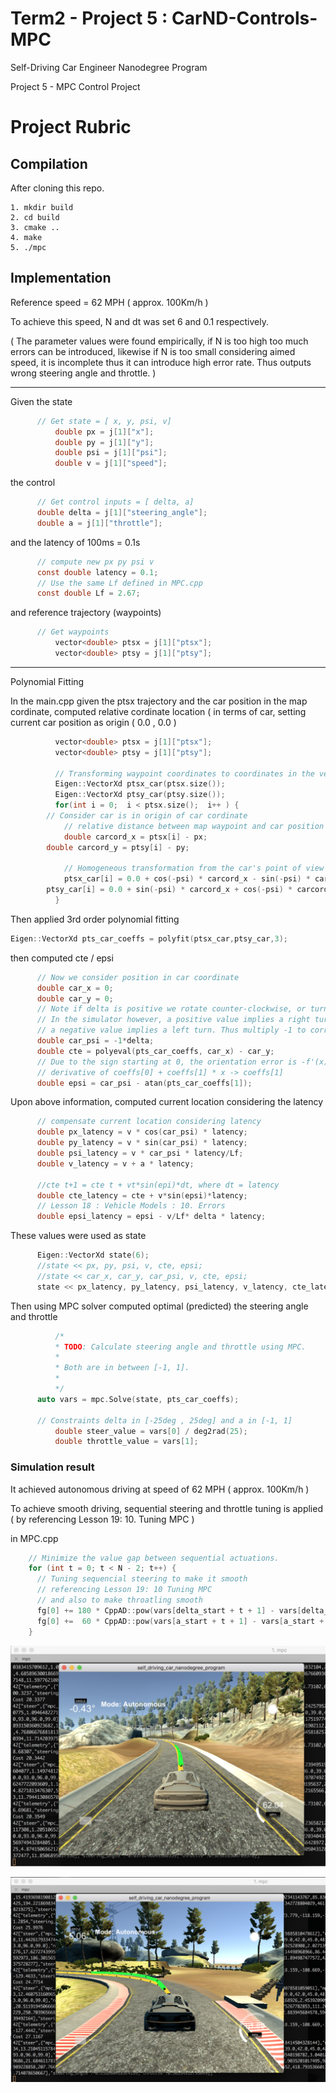 # Term2 - Project 5 : CarND-Controls-MPC 

Self-Driving Car Engineer Nanodegree Program

Project 5 - MPC Control Project

# Project Rubric

## Compilation

After cloning this repo.

```
1. mkdir build
2. cd build
3. cmake ..
4. make
5. ./mpc
```

## Implementation

Reference speed = 62 MPH ( approx. 100Km/h )

To achieve this speed, N and dt was set 6 and 0.1 respectively.

( The parameter values were found empirically, if N is too high too
much errors can be introduced, likewise if N is too small considering
aimed speed, it is incomplete thus it can introduce high error
rate. Thus outputs wrong steering angle and throttle. )


--------

Given the state

```c
	  // Get state = [ x, y, psi, v]
          double px = j[1]["x"];
          double py = j[1]["y"];
          double psi = j[1]["psi"];
          double v = j[1]["speed"];
```

the control

```c
	  // Get control inputs = [ delta, a]
	  double delta = j[1]["steering_angle"];
	  double a = j[1]["throttle"];
```

and the latency of 100ms = 0.1s

```c
	  // compute new px py psi v
	  const double latency = 0.1;
	  // Use the same Lf defined in MPC.cpp
	  const double Lf = 2.67;
```

and reference trajectory (waypoints)

```c
	  // Get waypoints
          vector<double> ptsx = j[1]["ptsx"];
          vector<double> ptsy = j[1]["ptsy"];
```

-----------

Polynomial Fitting

In the main.cpp given the ptsx trajectory and the car position in the
map cordinate, computed relative cordinate location ( in terms of
car, setting current car position as origin ( 0.0 , 0.0 )

```c
          vector<double> ptsx = j[1]["ptsx"];
          vector<double> ptsy = j[1]["ptsy"];
		  
          // Transforming waypoint coordinates to coordinates in the vehicle's coordinate system
          Eigen::VectorXd ptsx_car(ptsx.size());
          Eigen::VectorXd ptsy_car(ptsy.size());
          for(int i = 0;  i < ptsx.size();  i++ ) {
	    // Consider car is in origin of car cordinate
            // relative distance between map waypoint and car position
            double carcord_x = ptsx[i] - px;
	    double carcord_y = ptsy[i] - py;

            // Homogeneous transformation from the car's point of view (=base is (0,0))
            ptsx_car[i] = 0.0 + cos(-psi) * carcord_x - sin(-psi) * carcord_y;
	    ptsy_car[i] = 0.0 + sin(-psi) * carcord_x + cos(-psi) * carcord_y;
          }
```

Then applied 3rd order polynomial fitting

```c
Eigen::VectorXd pts_car_coeffs = polyfit(ptsx_car,ptsy_car,3);
```

then computed cte / epsi

```c
	  // Now we consider position in car coordinate
	  double car_x = 0;
	  double car_y = 0;
	  // Note if delta is positive we rotate counter-clockwise, or turn left.
	  // In the simulator however, a positive value implies a right turn and
	  // a negative value implies a left turn. Thus multiply -1 to correct it in simulation
	  double car_psi = -1*delta;
	  double cte = polyeval(pts_car_coeffs, car_x) - car_y;
	  // Due to the sign starting at 0, the orientation error is -f'(x).
	  // derivative of coeffs[0] + coeffs[1] * x -> coeffs[1]
	  double epsi = car_psi - atan(pts_car_coeffs[1]);
```

Upon above information, computed current location considering the latency

```c
	  // compensate current location considering latency
	  double px_latency = v * cos(car_psi) * latency;
	  double py_latency = v * sin(car_psi) * latency;
	  double psi_latency = v * car_psi * latency/Lf;
	  double v_latency = v + a * latency;

      //cte t+1 = cte t + vt*sin(epi)*dt, where dt = latency
      double cte_latency = cte + v*sin(epsi)*latency;
	  // Lesson 18 : Vehicle Models : 10. Errors
      double epsi_latency = epsi - v/Lf* delta * latency;
```

These values were used as state

```c
	  Eigen::VectorXd state(6);
	  //state << px, py, psi, v, cte, epsi;
	  //state << car_x, car_y, car_psi, v, cte, epsi;
	  state << px_latency, py_latency, psi_latency, v_latency, cte_latency, epsi_latency;
```

Then using MPC solver computed optimal (predicted) the steering angle and throttle

```c
          /*
          * TODO: Calculate steering angle and throttle using MPC.
          *
          * Both are in between [-1, 1].
          *
          */
	  auto vars = mpc.Solve(state, pts_car_coeffs);

	  // Constraints delta in [-25deg , 25deg] and a in [-1, 1]
          double steer_value = vars[0] / deg2rad(25);
          double throttle_value = vars[1];
```


### Simulation result

It achieved autonomous driving at speed of 62 MPH ( approx. 100Km/h )

To achieve smooth driving, sequential steering and throttle tuning is 
applied ( by referencing Lesson 19: 10. Tuning MPC ) 


in MPC.cpp

```c
    // Minimize the value gap between sequential actuations.
    for (int t = 0; t < N - 2; t++) {
      // Tuning sequencial steering to make it smooth
      // referencing Lesson 19: 10 Tuning MPC
      // and also to make throatling smooth
      fg[0] += 180 * CppAD::pow(vars[delta_start + t + 1] - vars[delta_start + t], 2);
      fg[0] +=  60 * CppAD::pow(vars[a_start + t + 1] - vars[a_start + t], 2);
    }
```

![](./MPC_result1.png)

![](./MPC_result2.png)



